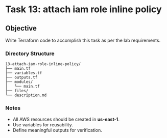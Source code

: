 # Task 13: attach iam role inline policy

## Objective
Write Terraform code to accomplish this task as per the lab requirements.

### Directory Structure
```
13-attach-iam-role-inline-policy/
├── main.tf
├── variables.tf
├── outputs.tf
├── modules/
│   └── main.tf
├── files/
└── description.md
```

### Notes
- All AWS resources should be created in **us-east-1**.
- Use variables for reusability.
- Define meaningful outputs for verification.
